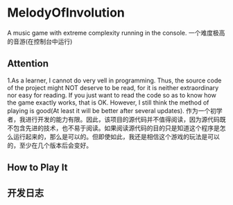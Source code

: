 # MelodyOfInvolution
A music game with extreme complexity running in the console.
一个难度极高的音游(在控制台中运行)
## Attention
1.As a learner, I cannot do very vell in programming. Thus, the source code of the project might NOT deserve to be read, for it is neither extraordinary nor easy for reading. If you just want to read the code so as to know how the game exactly works, that is OK. However, I still think the method of playing is good(At least it will be better after several updates).
作为一个初学者，我进行开发的能力有限。因此，该项目的源代码并不值得阅读，因为源代码既不包含先进的技术，也不易于阅读。如果阅读源代码的目的只是知道这个程序是怎么运行起来的，那么是可以的。但即使如此，我还是相信这个游戏的玩法是可以的，至少在几个版本后会变好。
## How to Play It
## 开发日志
